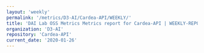 ```yaml
---
layout: 'weekly'
permalink: '/metrics/D3-AI/Cardea-API/WEEKLY/'
title: 'DAI Lab OSS Metrics Metrics report for Cardea-API | WEEKLY-REPORT-2020-01-26'
organization: 'D3-AI'
repository: 'Cardea-API'
current_date: '2020-01-26'
---
```

